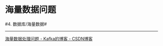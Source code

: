 # 海量数据问题
#4. 数据库/海量数据#
- - - -
[海量数据处理问题 - Kafka的博客 - CSDN博客](https://blog.csdn.net/oceansw/article/details/78126124)
